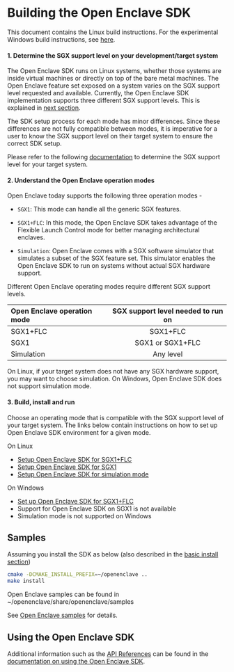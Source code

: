 # Building the Open Enclave SDK

This document contains the Linux build instructions. For the experimental Windows build instructions, see [here](/docs/GettingStartedDocs/GettingStarted.Windows.md).

#### 1. Determine the SGX support level on your development/target system

The Open Enclave SDK runs on Linux systems, whether those systems are inside virtual machines or directly on top of the bare metal machines.
The Open Enclave feature set exposed on a system varies on the SGX support level requested and available.
Currently, the Open Enclave SDK implementation supports three different SGX support levels. This is explained in [next section](building_oe_sdk.md#2-understand-the-open-enclave-operation-modes).

The SDK setup process for each mode has minor differences. Since these differences are not fully compatible between modes, it is imperative for a user to know the SGX support level on their target system to ensure the correct SDK setup.

Please refer to the following [documentation](/docs/GettingStartedDocs/SGXSupportLevel.md) to determine the SGX support level for your target system.

#### 2. Understand the Open Enclave operation modes

  Open Enclave today supports the following three operation modes -

   - `SGX1`: This mode can handle all the generic SGX features.

   - `SGX1+FLC`: In this mode, the Open Enclave SDK takes advantage of the Flexible Launch
                 Control mode for better managing architectural enclaves.

   - `Simulation`: Open Enclave comes with a SGX software simulator that simulates a subset of
                  the SGX feature set. This simulator enables the Open Enclave SDK to run on
                  systems without actual SGX hardware support.

   Different Open Enclave operating modes require different SGX support levels.

   | Open Enclave operation mode|  SGX support level needed to run on |
   |:---------------------------|:-----------------------------------:|
   | SGX1+FLC                   | SGX1+FLC                            |
   | SGX1                       | SGX1 or SGX1+FLC                    |
   | Simulation                  | Any level                           |

   On Linux, if your target system does not have any SGX hardware support, you may want to choose simulation.
   On Windows, Open Enclave SDK does not support simulation mode.

#### 3. Build, install and run

   Choose an operating mode that is compatible with the SGX support level of your target system.
   The links below contain instructions on how to set up Open Enclave SDK environment for a given mode.

On Linux
  - [Setup Open Enclave SDK for SGX1+FLC](SGX1FLCGettingStarted.md)
  - [Setup Open Enclave SDK for SGX1](SGX1GettingStarted.md)
  - [Setup Open Enclave SDK for simulation mode](SimulatorGettingStarted.md)

On Windows
 - [Set up Open Enclave SDK for SGX1+FLC](WindowsSGX1FLCGettingStarted.md)
 - Support for Open Enclave SDK on SGX1 is not available
 - Simulation mode  is not supported on Windows

## Samples

Assuming you install the SDK as below (also described in the [basic install section](InstallInfo.md#basic-install))

```bash
cmake -DCMAKE_INSTALL_PREFIX=~/openenclave ..
make install
```

Open Enclave samples can be found in ~/openenclave/share/openenclave/samples

See [Open Enclave samples](/samples/README.md) for details.

## Using the Open Enclave SDK

Additional information such as the [API References](/docs/GettingStartedDocs/using_oe_sdk.md#api-references)
can be found in the [documentation on using the Open Enclave SDK](/docs/GettingStartedDocs/using_oe_sdk.md).

